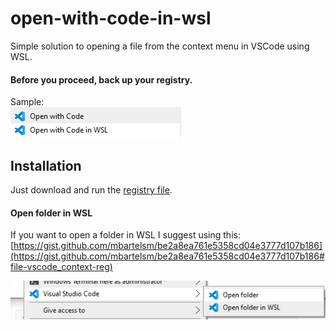 # open-with-code-in-wsl
Simple solution to opening a file from the context menu in VSCode using WSL.

#### Before you proceed, back up your registry.

Sample:\
![Sample](/sample.png)

## Installation
Just download and run the <a download="OpenWithCodeInWSL.reg" href="/OpenWithCodeInWSL.reg" title="OpenWithCodeInWSL.reg">registry file</a>.

#### Open folder in WSL
If you want to open a folder in WSL I suggest using this:\
[https://gist.github.com/mbartelsm/be2a8ea761e5358cd04e3777d107b186](https://gist.github.com/mbartelsm/be2a8ea761e5358cd04e3777d107b186#file-vscode_context-reg)

![Open folder in WSL](/sample2.png)

